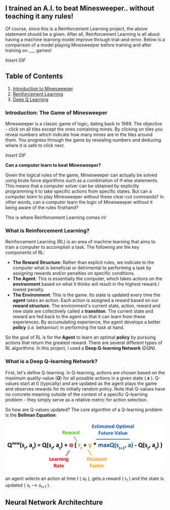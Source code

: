 ## I trained an A.I. to beat Minesweeper.. without teaching it any rules!

Of course, since this is a Reinforcement Learning project, the above statement should be a given. After all, Reinforcement Learning is all about having a machine learning model improve through trial-and-error. Below is a comparison of a model playing Minesweeper before training and after training on ___ games!

*Insert GIF*

## Table of Contents
1. [Introduction to Minesweeper](#intro)
2. [Reinforcement Learning](#RL)
3. [Deep Q Learning](#DQN)

### Introduction: The Game of Minesweeper <a name='intro'></a>

Minesweeper is a classic game of logic, dating back to 1989. The objective - click on all tiles except the ones containing mines. By clicking on tiles you reveal numbers which indicate how many mines are in the tiles around them. You progress through the game by revealing numbers and deducing where it is safe to click next.

*Insert GIF*

**Can a computer learn to beat Minesweeper?**

Given the logical rules of the game, Minesweeper can actually be solved using brute force algorithms such as a combination of if-else statements. This means that a computer solver can be obtained by explicitly programming it to take specific actions from specific states. But can a computer *learn* to play Minesweeper without these clear-cut commands? In other words, can a computer learn the logic of Minesweeper without it being aware of the rules firsthand?

This is where Reinforcement Learning comes in!

### What is Reinforcement Learning?

Reinforcement Learning (RL) is an area of machine learning that aims to train a computer to accomplish a task. The following are the key components of RL:


- **The Reward Structure**: Rather than explicit rules, we indicate to the computer what is beneficial or detrimental to performing a task by assigning rewards and/or penalties on specific conditions.
- **The Agent**: This is essentially the computer, which takes actions on the **environment** based on what it thinks will result in the highest reward / lowest penalty.
- **The Environment**: This is the game. Its state is updated every time the **agent** takes an action. Each action is assigned a reward based on our **reward structure**. The environment's current state, action, reward and new state are collectively called a **transition**. The current state and reward are fed back to the agent so that it can learn from these experiences. By accumulating experience, the agent develops a better **policy** (*i.e.* behaviour) in performing the task at hand.

So the goal of RL is for the **Agent** to learn an optimal **policy** by pursuing actions that return the greatest reward. There are several different types of RL algorithms. In this project, I used a **Deep Q-learning Network** (DQN).

### What is a Deep Q-learning Network?

First, let's define Q-learning. In Q-learning, actions are chosen based on the maximum quality-value (***Q***) for all possible actions in a given state ( ***s*** ). Q-values start at 0 (typically) and are updated as the agent plays the game and observes rewards for its initially random policy. Note that Q-values have no concrete meaning outside of the context of a specific Q-learning problem - they simply serve as a relative metric for action selection.

So how are Q-values updated? The core algorithm of a Q-learning problem is the **Bellman Equation**:

<p align='center'>
  <img src='bellman.png' width='500'/>
</p>

an agent selects an action at time *t* ( *α*<sub>*t*</sub> ), gets a reward ( *r*<sub>*t*</sub> ) and the state is updated ( *s*<sub>*t*</sub> --> *s*<sub>*t+1*</sub> ).



## Neural Network Architechture
